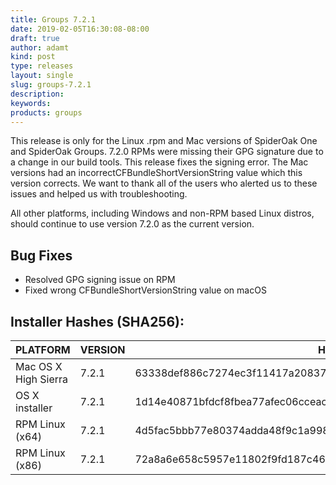 ```yaml
---
title: Groups 7.2.1
date: 2019-02-05T16:30:08-08:00
draft: true
author: adamt
kind: post
type: releases
layout: single
slug: groups-7.2.1
description: 
keywords: 
products: groups
---
```


This release is only for the Linux .rpm and Mac versions of SpiderOak One and SpiderOak Groups. 7.2.0 RPMs were missing their GPG signature due to a change in our build tools. This release fixes the signing error. The Mac versions had an incorrectCFBundleShortVersionString value which this version corrects. We want to thank all of the users who alerted us to these issues and helped us with troubleshooting.

All other platforms, including Windows and non-RPM based Linux distros, should continue to use version 7.2.0 as the current version.

## Bug Fixes

- Resolved GPG signing issue on RPM
- Fixed wrong CFBundleShortVersionString value on macOS

## Installer Hashes (SHA256):

| PLATFORM             | VERSION | HASH                                                             |
|----------------------|---------|------------------------------------------------------------------|
| Mac OS X High Sierra | 7.2.1   | 63338def886c7274ec3f11417a20837b2d3e719386d95d0ea68587b75aff6245 |
| OS X installer       | 7.2.1   | 1d14e40871bfdcf8fbea77afec06cceac49aceb773dd8749e00ef5710eeedaf8 |
| RPM Linux (x64)      | 7.2.1   | 4d5fac5bbb77e80374adda48f9c1a998e37a76b91a06d2c83bd60d8b36d7da37 |
| RPM Linux (x86)      | 7.2.1   | 72a8a6e658c5957e11802f9fd187c462851a3c3361778893e6edc2f7e48c2fc5 |